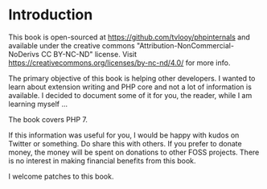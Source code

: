 # Introduction

This book is open-sourced at https://github.com/tvlooy/phpinternals and available
under the creative commons "Attribution-NonCommercial-NoDerivs CC BY-NC-ND" license.
Visit https://creativecommons.org/licenses/by-nc-nd/4.0/ for more info.

The primary objective of this book is helping other developers. I wanted to learn
about extension writing and PHP core and not a lot of information is available.
I decided to document some of it for you, the reader, while I am learning myself ...

The book covers PHP 7.

If this information was useful for you, I would be happy with kudos on Twitter or
something. Do share this with others. If you prefer to donate money, the money
will be spent on donations to other FOSS projects. There is no interest in making
financial benefits from this book.

I welcome patches to this book.
